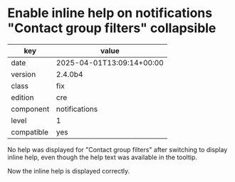 [//]: # (werk v2)
# Enable inline help on notifications "Contact group filters" collapsible

key        | value
---------- | ---
date       | 2025-04-01T13:09:14+00:00
version    | 2.4.0b4
class      | fix
edition    | cre
component  | notifications
level      | 1
compatible | yes

No help was displayed for "Contact group filters" after switching to display inline help,
even though the help text was available in the tooltip.

Now the inline help is displayed correctly.
